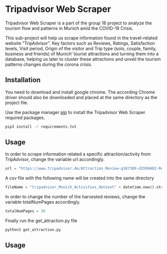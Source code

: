 # Tripadvisor Web Scraper

Tripadvisor Web Scraper is a part of the group 16 project to analyze the tourism flow and patterns in
Munich amid the COVID-19 Crisis. 

This sub-project will help us
scrape information found in the travel-related website “TripAdvisor”.
Key factors such as Reviews, Ratings, Satisfaction  levels,
Visit period, Origin of the visitor and Trip type (solo, couple, family, business and friends)
of Munich’  tourist attractions and turning them into a database,
helping us later to cluster these attractions and unveil the tourism patterns changes during the corona crisis.

## Installation

You need to download and install google chrome. The according 
Chrome driver should also be downloaded and placed at the same directory as the project file.

Use the package manager [pip](https://pip.pypa.io/en/stable/) to install the Tripadvisor Web Scraper required packages.

```bash
pip3 install -r requirements.txt
```

## Usage
In order to scrape information related a specific attraction/activity from 
TripAdvisor, change the variable url accordingly. 
 
```python
url = "https://www.tripadvisor.de/Attraction_Review-g187309-d3590402-Reviews-FC_Bayern_Museum-Munich_Upper_Bavaria_Bavaria.html"
```
A csv file with the following name will be created into the same directory 

```python
fileName = "tripadvisor_Munich_Activities_dataset" + datetime.now().strftime('%Y%m%d_%H%M') + ".csv"
```
In order to change the number of the harvested reviews, change the variable totalNumPages accordingly. 

```python
totalNumPages = 30
```
Finally run the get_attraction.py file

```bash
python3 get_attraction.py
```


## Usage